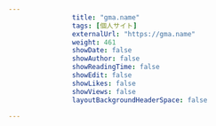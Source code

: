 ```yaml
---
                title: "gma.name"
                tags: [個人サイト]
                externalUrl: "https://gma.name"
                weight: 461
                showDate: false
                showAuthor: false
                showReadingTime: false
                showEdit: false
                showLikes: false
                showViews: false
                layoutBackgroundHeaderSpace: false
                
---
```


